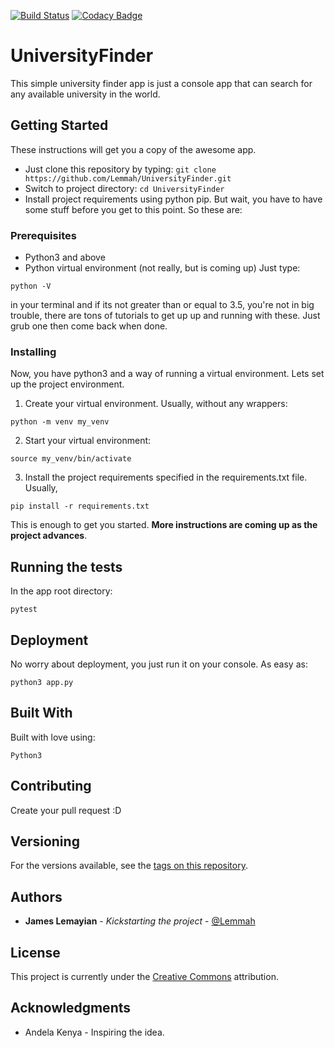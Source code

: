 [![Build Status](https://travis-ci.org/Lemmah/UniversityFinder.svg?branch=master)](https://travis-ci.org/Lemmah/UniversityFinder)	[![Codacy Badge](https://api.codacy.com/project/badge/Grade/52620290cfe146a88fe7372a026e75ea)](https://www.codacy.com/app/Lemmah/UniversityFinder?utm_source=github.com&amp;utm_medium=referral&amp;utm_content=Lemmah/UniversityFinder&amp;utm_campaign=Badge_Grade)

# UniversityFinder

This simple university finder app is just a console app that can search for any available university in the world.

## Getting Started

These instructions will get you a copy of the awesome app.
- Just clone this repository by typing: `git clone https://github.com/Lemmah/UniversityFinder.git`
- Switch to project directory: `cd UniversityFinder`
- Install project requirements using python pip. But wait, you have to have some stuff before you get to this point. So these are:

### Prerequisites

- Python3 and above
- Python virtual environment (not really, but is coming up)
Just type:
```
python -V
```
in your terminal and if its not greater than or equal to 3.5, you're not in big trouble, there are tons of tutorials to get up up and running with these. Just grub one then come back when done.

### Installing

Now, you have python3 and a way of running a virtual environment. Lets set up the project environment.

1. Create your virtual environment. Usually, without any wrappers:
```
python -m venv my_venv
```
2. Start your virtual environment:
```
source my_venv/bin/activate
```
3. Install the project requirements specified in the requirements.txt file. Usually,
```
pip install -r requirements.txt
```

This is enough to get you started.
**More instructions are coming up as the project advances**.

## Running the tests

In the app root directory:
```
pytest
```


## Deployment

No worry about deployment, you just run it on your console. As easy as:
```
python3 app.py
```

## Built With

Built with love using:
```
Python3
```

## Contributing

Create your pull request :D

## Versioning

For the versions available, see the [tags on this repository](https://github.com/lemmah/BucketList/tags). 

## Authors

* **James Lemayian** - *Kickstarting the project* - [@Lemmah](https://github.com/lemmah)


## License

This project is currently under the [Creative Commons](https://creativecommons.org/) attribution.

## Acknowledgments

* Andela Kenya - Inspiring the idea.
